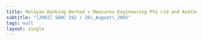 ```yaml
---
title: Malayan Banking Berhad v Measurex Engineering Pte Ltd and Another
subtitle: "[2002] SGHC 192 / 26\_August\_2002"
tags: null
layout: single
---
```



